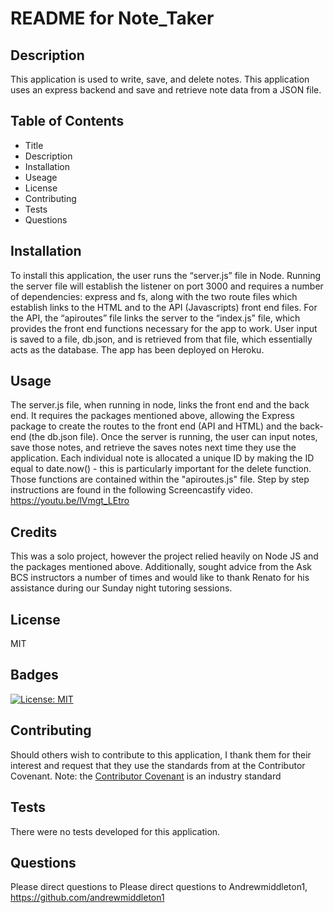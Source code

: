 
# README for Note_Taker
          
## Description 
              
This application is used to write, save, and delete notes. This application uses an express backend and save and retrieve note data from a JSON file.
        
## Table of Contents
* Title
* Description
* Installation
* Useage
* License
* Contributing
* Tests
* Questions

    
## Installation
To install this application, the user runs the “server.js” file in Node. Running the server file will establish the listener on port 3000 and requires a number of dependencies: express and fs, along with the two route files which establish links to the HTML and to the API (Javascripts) front end files. For the API, the “apiroutes” file links the server to the “index.js” file, which provides the front end functions necessary for the app to work. User input is saved to a file, db.json, and is retrieved from that file, which essentially acts as the database. The app has been deployed on Heroku. 

## Usage 
The server.js file, when running in node, links the front end and the back end. It requires the packages mentioned above, allowing the Express package to create the routes to the front end (API and HTML) and the back-end (the db.json file). Once the server is running, the user can input notes, save those notes, and retrieve the saves notes next time they use the application. Each individual note is allocated a unique ID by making the ID equal to date.now() - this is particularly important for the delete function. Those functions are contained within the "apiroutes.js" file. Step by step instructions are found in the following Screencastify video. https://youtu.be/lVmgt_LEtro



## Credits
This was a solo project, however the project relied heavily on Node JS and the packages mentioned above. Additionally, sought advice from the Ask BCS instructors a number of times and would like to thank Renato for his assistance during our Sunday night tutoring sessions.

## License
MIT

## Badges

[![License: MIT](https://img.shields.io/badge/License-MIT-yellow.svg)](https://opensource.org/licenses/MIT)

## Contributing
Should others wish to contribute to this application, I thank them for their interest and request that they use the standards from at the Contributor Covenant. 
Note: the [Contributor Covenant](https://www.contributor-covenant.org/) is an industry standard

## Tests
There were no tests developed for this application.

## Questions
Please direct questions to Please direct questions to Andrewmiddleton1, https://github.com/andrewmiddleton1
